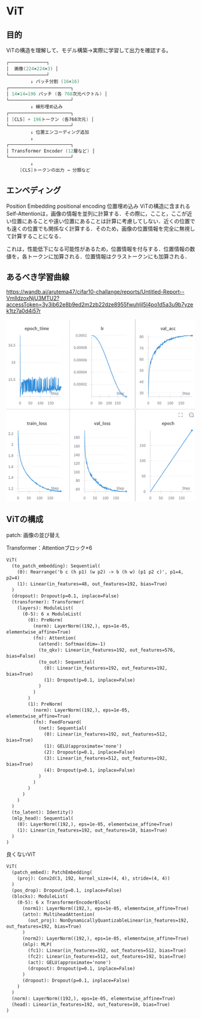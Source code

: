 # ViT

## 目的

ViTの構造を理解して、モデル構築→実際に学習して出力を確認する。

```objectivec
┌──────────────┐
│  画像(224×224×3) │
└──────────────┘
         ↓ パッチ分割 (16×16)
┌───────────────────────┐
│ 14×14=196 パッチ (各 768次元ベクトル) │
└───────────────────────┘
         ↓ 線形埋め込み
┌───────────────────────┐
│ [CLS] + 196トークン (各768次元) │
└───────────────────────┘
         ↓ 位置エンコーディング追加
         ↓
┌───────────────────────┐
│ Transformer Encoder (12層など) │
└───────────────────────┘
         ↓
     [CLS]トークンの出力 → 分類など

```

## エンベディング

Position Embedding
positional encoding
位置埋め込み
ViTの構造に含まれるSelf-Attentionは，画像の情報を並列に計算する．その際に，ここと，ここが近い位置にあることや遠い位置にあることは計算に考慮してしない．近くの位置でも遠くの位置でも関係なく計算する．そのため，画像の位置情報を完全に無視して計算することになる．

これは，性能低下になる可能性があるため，位置情報を付与する．位置情報の数値を，各トークンに加算される．位置情報はクラストークンにも加算される．

## あるべき学習曲線

https://wandb.ai/arutema47/cifar10-challange/reports/Untitled-Report--VmlldzoxNjU3MTU2?accessToken=3y3ib62e8b9ed2m2zb22dze8955fwuhljl5l4po1d5a3u9b7yzek1tz7a0d4i57r

![1760856380717](image/explanation/1760856380717.png)


## ViTの構成

patch: 画像の並び替え

Transformer：Attentionブロック×6


```
ViT(
  (to_patch_embedding): Sequential(
    (0): Rearrange('b c (h p1) (w p2) -> b (h w) (p1 p2 c)', p1=4, p2=4)
    (1): Linear(in_features=48, out_features=192, bias=True)
  )
  (dropout): Dropout(p=0.1, inplace=False)
  (transformer): Transformer(
    (layers): ModuleList(
      (0-5): 6 x ModuleList(
        (0): PreNorm(
          (norm): LayerNorm((192,), eps=1e-05, elementwise_affine=True)
          (fn): Attention(
            (attend): Softmax(dim=-1)
            (to_qkv): Linear(in_features=192, out_features=576, bias=False)
            (to_out): Sequential(
              (0): Linear(in_features=192, out_features=192, bias=True)
              (1): Dropout(p=0.1, inplace=False)
            )
          )
        )
        (1): PreNorm(
          (norm): LayerNorm((192,), eps=1e-05, elementwise_affine=True)
          (fn): FeedForward(
            (net): Sequential(
              (0): Linear(in_features=192, out_features=512, bias=True)
              (1): GELU(approximate='none')
              (2): Dropout(p=0.1, inplace=False)
              (3): Linear(in_features=512, out_features=192, bias=True)
              (4): Dropout(p=0.1, inplace=False)
            )
          )
        )
      )
    )
  )
  (to_latent): Identity()
  (mlp_head): Sequential(
    (0): LayerNorm((192,), eps=1e-05, elementwise_affine=True)
    (1): Linear(in_features=192, out_features=10, bias=True)
  )
)
```


良くないViT

```
ViT(
  (patch_embed): PatchEmbedding(
    (proj): Conv2d(3, 192, kernel_size=(4, 4), stride=(4, 4))
  )
  (pos_drop): Dropout(p=0.1, inplace=False)
  (blocks): ModuleList(
    (0-5): 6 x TransformerEncoderBlock(
      (norm1): LayerNorm((192,), eps=1e-05, elementwise_affine=True)
      (attn): MultiheadAttention(
        (out_proj): NonDynamicallyQuantizableLinear(in_features=192, out_features=192, bias=True)
      )
      (norm2): LayerNorm((192,), eps=1e-05, elementwise_affine=True)
      (mlp): MLP(
        (fc1): Linear(in_features=192, out_features=512, bias=True)
        (fc2): Linear(in_features=512, out_features=192, bias=True)
        (act): GELU(approximate='none')
        (dropout): Dropout(p=0.1, inplace=False)
      )
      (dropout): Dropout(p=0.1, inplace=False)
    )
  )
  (norm): LayerNorm((192,), eps=1e-05, elementwise_affine=True)
  (head): Linear(in_features=192, out_features=10, bias=True)
)
```
